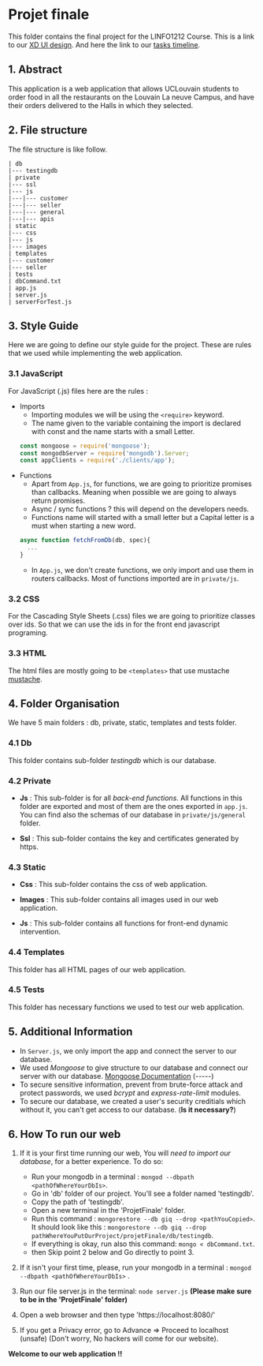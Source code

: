 # Projet finale
This folder contains the final project for the LINFO1212 Course. 
This is a link to our [XD UI design](https://xd.adobe.com/view/55df3040-04f0-4185-98be-db1e66c10891-008c/).
And here the link to our [tasks timeline](https://docs.google.com/document/d/1ffFzls8U0NDZME7glb_DqhvGBNL_LUBWAEz5BC5bzjw/edit).
## 1. Abstract
This application is a web application that allows UCLouvain students to order food in all the restaurants on the Louvain La neuve Campus, and have their orders delivered to the Halls in which they selected. 
## 2. File structure
The file structure is like follow.
```
| db
|--- testingdb
| private
|--- ssl
|--- js
|---|--- customer
|---|--- seller
|---|--- general
|---|--- apis
| static
|--- css
|--- js
|--- images
| templates
|--- customer
|--- seller
| tests
| dbCommand.txt
| app.js
| server.js
| serverForTest.js
```

## 3. Style Guide 
Here we are going to define our style guide for the project. These are rules that we used while implementing the web application.

### 3.1 JavaScript
For JavaScript (.js) files here are the rules : 

* Imports 
  * Importing modules we will be using the `<require>` keyword.
  * The name given to the variable containing the import is declared with const and the name starts with a small Letter.
  ```js
  const mongoose = require('mongoose');
  const mongodbServer = require('mongodb').Server;
  const appClients = require('./clients/app');
  ```
* Functions 
  * Apart from `App.js`, for functions, we are going to prioritize promises than callbacks. Meaning when possible we are going to always return promises. 
  * Async / sync functions ? this will depend on the developers needs.
  * Functions name will started with a small letter but a Capital letter is a must when starting a new word.
  ```js
  async function fetchFromDb(db, spec){
    ...
  }
  ```
  * In `App.js`, we don't create functions, we only import and use them in routers callbacks. Most of functions imported are in `private/js`.

  
 ### 3.2 CSS 
 For the Cascading Style Sheets (.css) files we are going to prioritize classes over ids. So that we can use the ids in for the front end javascript programing.
 
 ### 3.3 HTML
 The html files are mostly going to be `<templates>` that use mustache [mustache](https://github.com/janl/mustache.js).
 
 ## 4. Folder Organisation
 We have 5 main folders : db, private, static, templates and tests folder.
 
 ### 4.1 Db
 This folder contains sub-folder *testingdb* which is our database.
 
 ### 4.2 Private 
 
  * **Js** :
  This sub-folder is for all *back-end functions*. All functions in this folder are exported and most of them are the ones exported in `app.js`. 
  You can find also the schemas of our database in `private/js/general` folder.
 
  * **Ssl** : 
  This sub-folder contains the key and certificates generated by https. 
 
 ### 4.3 Static
 
  * **Css** : 
  This sub-folder contains the css of web application.
 
  * **Images** : 
  This sub-folder contains all images used in our web application.
 
  * **Js** : 
  This sub-folder contains all functions for front-end dynamic intervention.
 
 ### 4.4 Templates
  This folder has all HTML pages of our web application.

 ### 4.5 Tests
  This folder has necessary functions we used to test our web application.
 
 ## 5. Additional Information
 * In `Server.js`, we only import the app and connect the server to our database.
 * We used *Mongoose* to give structure to our database and connect our server with our database. [Mongoose Documentation](https://mongoosejs.com/docs/index.html) (-----)
 * To secure sensitive information, prevent from brute-force attack and protect passwords, we used *bcrypt* and *express-rate-limit* modules.
 * To secure our database, we created a user's security creditials which without it, you can't get access to our database. (**Is it necessary?**)
 
 ## 6. How To run our web
 
1. If it is your first time running our web, You will *need to import our database*, for a better experience. To do so:
	* Run your mongodb in a terminal : `mongod --dbpath <pathOfWhereYourDbIs>`.
	* Go in 'db' folder of our project. You'll see a folder named 'testingdb'.
	* Copy the path of 'testingdb'. 
	* Open a new terminal in the 'ProjetFinale' folder.
	* Run this command : `mongorestore --db giq --drop <pathYouCopied>`. 
		It should look like this : `mongorestore --db giq --drop pathWhereYouPutOurProject/projetFinale/db/testingdb`.
	* If everything is okay, run also this command: `mongo < dbCommand.txt`.
	* then Skip point 2 below and Go directly to point 3.

2. If it isn't your first time, please, run your mongodb in a terminal : `mongod --dbpath <pathOfWhereYourDbIs>` .
3. Run our file server.js in the terminal: `node server.js` **(Please make sure to be in the 'ProjetFinale' folder)**
4. Open a web browser and then type 'https://localhost:8080/'
5. If you get a Privacy error, go to Advance => Proceed to localhost (unsafe) (Don't worry, No hackers will come for our website).


**Welcome to our web application !!**

